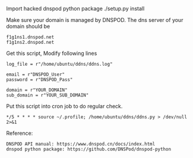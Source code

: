 Import hacked dnspod python package 
./setup.py install

Make sure your domain is managed by DNSPOD.
The dns server of your domain should be

    f1g1ns1.dnspod.net
    f1g1ns2.dnspod.net

Get this script, Modify following lines

    log_file = r"/home/ubuntu/ddns/ddns.log"

    email = r"DNSPOD_User"
    password = r"DNSPOD_Pass"

    domain = r"YOUR_DOMAIN"
    sub_domain = r"YOUR_SUB_DOMAIN"

Put this script into cron job to do regular check.

    */5 * * * * source ~/.profile; /home/ubuntu/ddns/ddns.py > /dev/null 2>&1

Reference: 

    DNSPOD API manual: https://www.dnspod.cn/docs/index.html
    dnspod python package: https://github.com/DNSPod/dnspod-python
